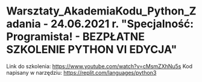# Warsztaty_AkademiaKodu_Python_Zadania - 24.06.2021 r. "Specjalność: Programista! - BEZPŁATNE SZKOLENIE PYTHON VI EDYCJA"
Link do szkolenia: https://www.youtube.com/watch?v=cMsmZXhNu5s
Kod napisany w narzędziu: https://replit.com/languages/python3

